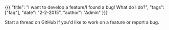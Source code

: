 {{{
  "title": "I want to develop a feature/I found a bug! What do I do?",
  "tags": ["faq"],
  "date": "2-2-2015",
  "author": "Admin"
}}}

Start a thread on GitHub if you'd like to work on a feature or report a bug.